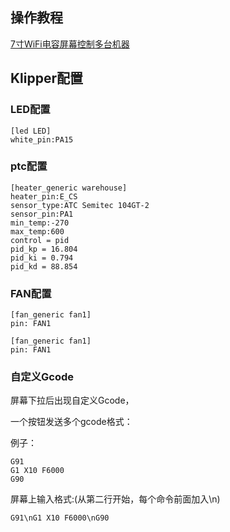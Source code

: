 ## 操作教程

[7寸WiFi电容屏幕控制多台机器](https://www.bilibili.com/video/BV1mr421b7Bf/?spm_id_from=333.788&vd_source=36affb37d7228751cd1fcbbda487dfdf)

## Klipper配置

### LED配置

```
[led LED]
white_pin:PA15
```

### ptc配置

```
[heater_generic warehouse]
heater_pin:E_CS
sensor_type:ATC Semitec 104GT-2
sensor_pin:PA1
min_temp:-270
max_temp:600
control = pid
pid_kp = 16.804
pid_ki = 0.794
pid_kd = 88.854
```

### FAN配置

```
[fan_generic fan1]
pin: FAN1
```



```
[fan_generic fan1]
pin: FAN1
```

 

### 自定义Gcode

屏幕下拉后出现自定义Gcode，

一个按钮发送多个gcode格式：

例子：

```
G91 
G1 X10 F6000
G90
```

 

屏幕上输入格式:(从第二行开始，每个命令前面加入\n)

```
G91\nG1 X10 F6000\nG90
```

 

 